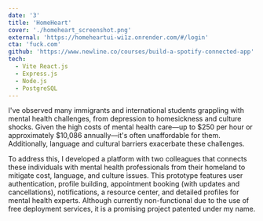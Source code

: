 ```yaml
---
date: '3'
title: 'HomeHeart'
cover: './homeheart_screenshot.png'
external: 'https://homeheartui-wi1z.onrender.com/#/login'
cta: 'fuck.com'
github: 'https://www.newline.co/courses/build-a-spotify-connected-app'
tech:
  - Vite React.js
  - Express.js
  - Node.js
  - PostgreSQL
---
```


I've observed many immigrants and international students grappling with mental health challenges, from depression to homesickness and culture shocks. Given the high costs of mental health care—up to $250 per hour or approximately $10,086 annually—it's often unaffordable for them. Additionally, language and cultural barriers exacerbate these challenges.

To address this, I developed a platform with two colleagues that connects these individuals with mental health professionals from their homeland to mitigate cost, language, and culture issues. This prototype features user authentication, profile building, appointment booking (with updates and cancellations), notifications, a resource center, and detailed profiles for mental health experts. Although currently non-functional due to the use of free deployment services, it is a promising project patented under my name.
